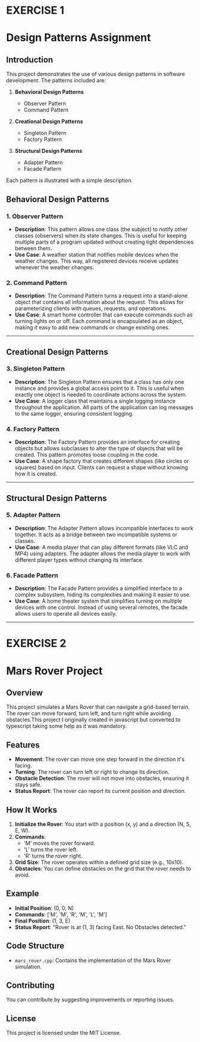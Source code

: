 # EXERCISE 1

# Design Patterns Assignment

## Introduction
This project demonstrates the use of various design patterns in software development. The patterns included are:

1. **Behavioral Design Patterns**
   - Observer Pattern
   - Command Pattern

2. **Creational Design Patterns**
   - Singleton Pattern
   - Factory Pattern

3. **Structural Design Patterns**
   - Adapter Pattern
   - Facade Pattern

Each pattern is illustrated with a simple description.

## Behavioral Design Patterns

### 1. Observer Pattern
- **Description**: This pattern allows one class (the subject) to notify other classes (observers) when its state changes. This is useful for keeping multiple parts of a program updated without creating tight dependencies between them.
- **Use Case**: A weather station that notifies mobile devices when the weather changes. This way, all registered devices receive updates whenever the weather changes.

### 2. Command Pattern
- **Description**: The Command Pattern turns a request into a stand-alone object that contains all information about the request. This allows for parameterizing clients with queues, requests, and operations.
- **Use Case**: A smart home controller that can execute commands such as turning lights on or off. Each command is encapsulated as an object, making it easy to add new commands or change existing ones.

---

## Creational Design Patterns

### 3. Singleton Pattern
- **Description**: The Singleton Pattern ensures that a class has only one instance and provides a global access point to it. This is useful when exactly one object is needed to coordinate actions across the system.
- **Use Case**: A logger class that maintains a single logging instance throughout the application. All parts of the application can log messages to the same logger, ensuring consistent logging.

### 4. Factory Pattern
- **Description**: The Factory Pattern provides an interface for creating objects but allows subclasses to alter the type of objects that will be created. This pattern promotes loose coupling in the code.
- **Use Case**: A shape factory that creates different shapes (like circles or squares) based on input. Clients can request a shape without knowing how it is created.

---

## Structural Design Patterns

### 5. Adapter Pattern
- **Description**: The Adapter Pattern allows incompatible interfaces to work together. It acts as a bridge between two incompatible systems or classes.
- **Use Case**: A media player that can play different formats (like VLC and MP4) using adapters. The adapter allows the media player to work with different player types without changing its interface.

### 6. Facade Pattern
- **Description**: The Facade Pattern provides a simplified interface to a complex subsystem, hiding its complexities and making it easier to use.
- **Use Case**: A home theater system that simplifies turning on multiple devices with one control. Instead of using several remotes, the facade allows users to operate all devices easily.

---



# EXERCISE 2

# Mars Rover Project

## Overview
This project simulates a Mars Rover that can navigate a grid-based terrain. The rover can move forward, turn left, and turn right while avoiding obstacles.This project I originally created in javascript but converted to typescript taking some help as it was mandatory. 

## Features
- **Movement**: The rover can move one step forward in the direction it's facing.
- **Turning**: The rover can turn left or right to change its direction.
- **Obstacle Detection**: The rover will not move into obstacles, ensuring it stays safe.
- **Status Report**: The rover can report its current position and direction.

## How It Works
1. **Initialize the Rover**: You start with a position (x, y) and a direction (N, S, E, W).
2. **Commands**: 
   - 'M' moves the rover forward.
   - 'L' turns the rover left.
   - 'R' turns the rover right.
3. **Grid Size**: The rover operates within a defined grid size (e.g., 10x10).
4. **Obstacles**: You can define obstacles on the grid that the rover needs to avoid.


## Example
- **Initial Position**: (0, 0, N) 
- **Commands**: ['M', 'M', 'R', 'M', 'L', 'M']
- **Final Position**: (1, 3, E)
- **Status Report**: "Rover is at (1, 3) facing East. No Obstacles detected."

## Code Structure
- `mars_rover.cpp`: Contains the implementation of the Mars Rover simulation.

## Contributing
You can contribute by suggesting improvements or reporting issues.

## License
This project is licensed under the MIT License.
